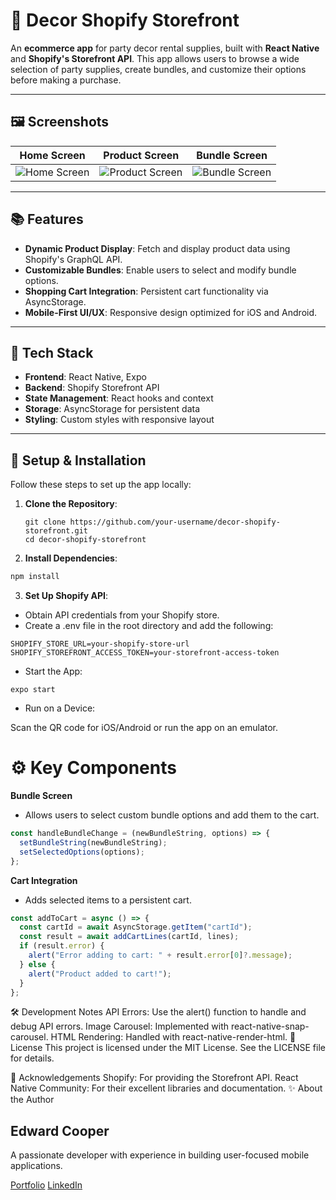 # 🎉 Decor Shopify Storefront

An **ecommerce app** for party decor rental supplies, built with **React Native** and **Shopify's Storefront API**. This app allows users to browse a wide selection of party supplies, create bundles, and customize their options before making a purchase.

---

## 🖼️ Screenshots

| Home Screen                          | Product Screen                        | Bundle Screen                        |
|--------------------------------------|---------------------------------------|--------------------------------------|
| ![Home Screen](screenshots/home.png) | ![Product Screen](screenshots/product.png) | ![Bundle Screen](screenshots/bundle.png) |

---

## 📚 Features

- **Dynamic Product Display**: Fetch and display product data using Shopify's GraphQL API.
- **Customizable Bundles**: Enable users to select and modify bundle options.
- **Shopping Cart Integration**: Persistent cart functionality via AsyncStorage.
- **Mobile-First UI/UX**: Responsive design optimized for iOS and Android.

---

## 🔧 Tech Stack

- **Frontend**: React Native, Expo
- **Backend**: Shopify Storefront API
- **State Management**: React hooks and context
- **Storage**: AsyncStorage for persistent data
- **Styling**: Custom styles with responsive layout

---

## 🚀 Setup & Installation

Follow these steps to set up the app locally:

1. **Clone the Repository**:
   ```
   git clone https://github.com/your-username/decor-shopify-storefront.git
   cd decor-shopify-storefront
2. **Install Dependencies**:

```bash
npm install
```

3. **Set Up Shopify API**:
- Obtain API credentials from your Shopify store.
- Create a .env file in the root directory and add the following:
```
SHOPIFY_STORE_URL=your-shopify-store-url
SHOPIFY_STOREFRONT_ACCESS_TOKEN=your-storefront-access-token
```
- Start the App:

```
expo start
```
- Run on a Device:

Scan the QR code for iOS/Android or run the app on an emulator.

# ⚙️ Key Components
**Bundle Screen**
- Allows users to select custom bundle options and add them to the cart.
```javascript
const handleBundleChange = (newBundleString, options) => {
  setBundleString(newBundleString);
  setSelectedOptions(options);
};
```
**Cart Integration**
- Adds selected items to a persistent cart.
```javascript
const addToCart = async () => {
  const cartId = await AsyncStorage.getItem("cartId");
  const result = await addCartLines(cartId, lines);
  if (result.error) {
    alert("Error adding to cart: " + result.error[0]?.message);
  } else {
    alert("Product added to cart!");
  }
};
```
🛠️ Development Notes
API Errors: Use the alert() function to handle and debug API errors.
Image Carousel: Implemented with react-native-snap-carousel.
HTML Rendering: Handled with react-native-render-html.
📜 License
This project is licensed under the MIT License. See the LICENSE file for details.

🙌 Acknowledgements
Shopify: For providing the Storefront API.
React Native Community: For their excellent libraries and documentation.
✨ About the Author
## Edward Cooper
A passionate developer with experience in building user-focused mobile applications.

[Portfolio](https://edwardcoopers-portfolio.netlify.app/)
[LinkedIn](https://www.linkedin.com/in/edwardcooperii/)

